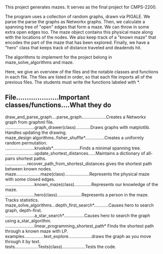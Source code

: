 This project generates mazes. It serves as the final project for CMPS-2200.

The program uses a collection of random graphs, drawn via PIGALE.
We parse the parse the graphs as Networkx graphs.
Then, we calculate a spanning tree of "open" edges that form a maze. We can throw in some extra open edges too.
The maze object contains this physical maze along with the locations of the nodes.
We also keep track of a "known maze" that encodes the part of the maze that has been explored.
Finally, we have a "hero" class that keeps track of distance traveled and deadends hit.

The algorithms to implement for the project belong in maze_solve_algorithms and maze.

Here, we give an overview of the files and the notable classes and functions in each file. The files are listed in order, so that each file imports all of the previous files. The students must write the functions labeled with *.

File....................Important classes/functions....What they do
--------------
draw_and_parse_graph....parse_graph....................Creates a Networkx graph from graphml file.  
........................graph_drawer(class)............Draws graphs with matplotlib. Handles updating the drawing.  
maze_design algorithms..fisher_shuffle*................Creates a uniformly random permutation.  
........................kruskals*......................Finds a minimal spanning tree.  
........................update_shortest_distances......Maintains a dictionary of all-pairs shortest paths.  
..................recover_path_from_shortest_distances gives the shortest path between known nodes.  
maze....................maze(class)....................Represents the physical maze with some closed edges.  
........................known_maze(class)..............Represents our knowledge of the maze.  
........................hero(class)....................Represents a person in the maze. Tracks statistics.  
maze_solve_algorithms...depth_first_search*............Causes hero to search graph, depth-first.  
........................a_star_search*.................Causes hero to search the graph using a_star_algorithm.  
........................linear_programming_shortest_path* Finds the shortest path through a known maze with LP.  
examples................text_explore...................draws the graph as you move through it by text.  
tests...................Tests(class)...................Tests the code.